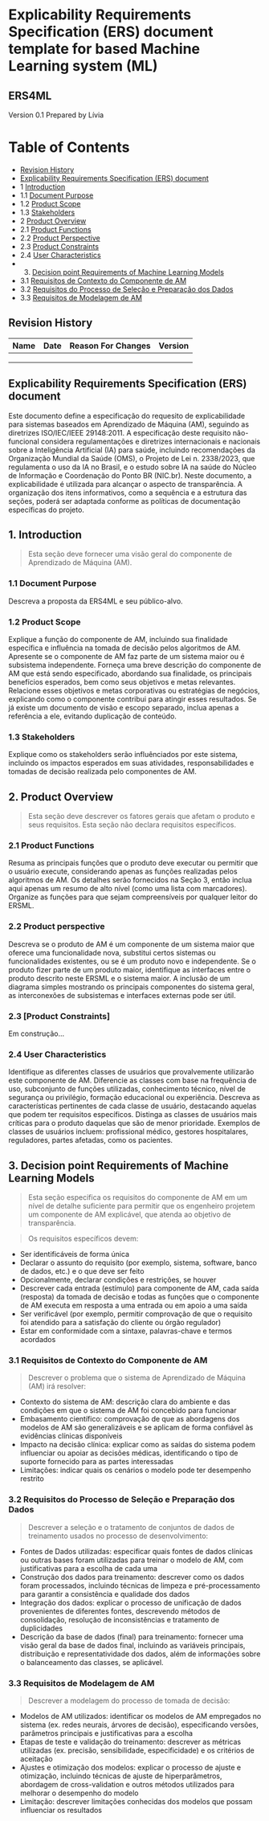 # Explicability Requirements Specification (ERS) document template for based Machine Learning system (ML)
## ERS4ML

Version 0.1
Prepared by Lívia <author>

Table of Contents
=================
  * [Revision History](#revision-history)
  * [Explicability Requirements Specification (ERS) document](#ERS-document)
  * 1 [Introduction](#1-introduction)
   * 1.1 [Document Purpose](#1.1-purpose)
   * 1.2 [Product Scope](#1.2-scope)
   * 1.3 [Stakeholders](#1.3-stakeholders)
  * 2 [Product Overview](#2-product-overview)
   * 2.1 [Product Functions](#2.1-product-function)
   * 2.2 [Product Perspective](#2.2-product-perpective)  
   * 2.3 [Product Constraints](#2.3-product-constraints)
   * 2.4 [User Characteristics](#2.4-user-characteristics)
  * 3. [Decision point Requirements of Machine Learning Models](#3-requeriments-pontos-decisao)
   * 3.1 [Requisitos de Contexto do Componente de AM](#-requisitos-contexto)
   * 3.2 [Requisitos do Processo de Seleção e Preparação dos Dados](#-requisitos-selecao-preparacao)
   * 3.3 [Requisitos de Modelagem de AM](#-requisitos-modelagem)
       

## Revision History

| Name | Date    | Reason For Changes  | Version   |
| ---- | ------- | ------------------- | --------- |
|      |         |                     |           |
|      |         |                     |           |
|      |         |                     |           |

## Explicability Requirements Specification (ERS) document

Este documento define a especificação do requesito de explicabilidade para sistemas baseados em Aprendizado de Máquina (AM), seguindo as diretrizes ISO/IEC/IEEE 29148:2011. A especificação deste requisito não-funcional considera regulamentações e diretrizes internacionais e nacionais sobre a Inteligência Artificial (IA) para saúde, incluindo recomendações da Organização Mundial da Saúde (OMS), o Projeto de Lei n. 2338/2023, que regulamenta o uso da IA no Brasil, e o estudo sobre IA na saúde do Núcleo de Informação e Coordenação do Ponto BR (NIC.br).
Neste documento, a explicabilidade é utilizada para alcançar o aspecto de transparência.
A organização dos itens informativos, como a sequência e a estrutura das seções, poderá ser adaptada conforme as políticas de documentação específicas do projeto.

## 1. Introduction

> Esta seção deve fornecer uma visão geral do componente de Aprendizado de Máquina (AM).

### 1.1 Document Purpose

Descreva a proposta da ERS4ML e seu público-alvo. 

### 1.2 Product Scope

Explique a função do componente de AM, incluindo sua finalidade específica e influência na tomada de decisão pelos algoritmos de AM. Apresente se o componente de AM faz parte de um sistema maior ou é subsistema independente. 
Forneça uma breve descrição do componente de AM que está sendo especificado, abordando sua finalidade, os principais benefícios esperados, bem como seus objetivos e metas relevantes. Relacione esses objetivos e metas corporativas ou estratégias de negócios, explicando como o componente contribui para atingir esses resultados. Se já existe um documento de visão e escopo separado, inclua apenas a referência a ele, evitando duplicação de conteúdo.

### 1.3 Stakeholders

Explique como os stakeholders serão influênciados por este sistema, incluindo os impactos esperados em suas atividades, responsabilidades e tomadas de decisão realizada pelo componentes de AM.

## 2. Product Overview

> Esta seção deve descrever os fatores gerais que afetam o produto e seus requisitos. Esta seção não declara requisitos específicos.

### 2.1 Product Functions

Resuma as principais funções que o produto deve executar ou permitir que o usuário execute, considerando apenas as funções realizadas pelos algoritmos de AM. Os detalhes serão fornecidos na Seção 3, então inclua aqui apenas um resumo de alto nível (como uma lista com marcadores). Organize as funções para que sejam compreensíveis por qualquer leitor do ERSML.

### 2.2 Product perspective

Descreva se o produto de AM é um componente de um sistema maior que oferece uma funcionalidade nova, substitui certos sistemas ou funcionalidades existentes, ou se é um produto novo e independente. Se o produto fizer parte de um produto maior, identifique as interfaces entre o produto descrito neste ERSML e o sistema maior. A inclusão de um diagrama simples mostrando os principais componentes do sistema geral, as interconexões de subsistemas e interfaces externas pode ser útil.

###  2.3 [Product Constraints]

Em construção...

### 2.4 User Characteristics

Identifique as diferentes classes de usuários que provalvemente utilizarão este componente de AM. Diferencie as classes com base na frequência de uso, subconjunto de funções utilizadas, conhecimento técnico, nível de segurança ou privilégio, formação educacional ou experiência. Descreva as características pertinentes de cada classe de usuário, destacando aquelas que podem ter requisitos específicos. Distinga as classes de usuários mais críticas para o produto daquelas que são de menor prioridade. Exemplos de classes de usuários incluem: profissional médico, gestores hospitalares, reguladores, partes afetadas, como os pacientes. 

## 3. Decision point Requirements of Machine Learning Models

> Esta seção especifica os requisitos do componente de AM em um nível de detalhe suficiente para permitir que os engenheiro projetem um componente de AM explicável, que atenda ao objetivo de transparência.

> Os requisitos específicos devem:
* Ser identificáveis de forma única
* Declarar o assunto do requisito (por exemplo, sistema, software, banco de dados, etc.) e o que deve ser feito
* Opcionalmente, declarar condições e restrições, se houver
* Descrever cada entrada (estímulo) para componente de AM, cada saída (resposta) da tomada de decisão e todas as funções que o componente de AM executa em resposta a uma entrada ou em apoio a uma saída
* Ser verificável (por exemplo, permitir comprovação de que o requisito foi atendido para a satisfação do cliente ou órgão regulador)
* Estar em conformidade com a sintaxe, palavras-chave e termos acordados


### 3.1 Requisitos de Contexto do Componente de AM

> Descrever o problema que o sistema de Aprendizado de Máquina (AM) irá resolver:
* Contexto do sistema de AM: descrição clara do ambiente e das condições em que o sistema de AM foi concebido para funcionar
* Embasamento científico: comprovação de que as abordagens dos modelos de AM são generalizáveis e se aplicam de forma confiável às evidências clínicas disponíveis
* Impacto na decisão clínica: explicar como as saídas do sistema podem influenciar ou apoiar as decisões médicas, identificando o tipo de suporte fornecido para as partes interessadas
* Limitações: indicar quais os cenários o modelo pode ter desempenho restrito

### 3.2 Requisitos do Processo de Seleção e Preparação dos Dados

> Descrever a seleção e o tratamento de conjuntos de dados de treinamento usados no processo de desenvolvimento:
* Fontes de Dados utilizadas: especificar quais fontes de dados clínicas ou outras bases foram utilizadas para treinar o modelo de AM, com justificativas para a escolha de cada uma
* Construção dos dados para treinamento: descrever como os dados foram processados, incluindo técnicas de limpeza e pré-processamento para garantir a consistência e qualidade dos dados
* Integração dos dados: explicar o processo de unificação de dados provenientes de diferentes fontes, descrevendo métodos de consolidação, resolução de inconsistências e tratamento de duplicidades
* Descrição da base de dados (final) para treinamento: fornecer uma visão geral da base de dados final, incluindo as variáveis principais, distribuição e representatividade dos dados, além de informações sobre o balanceamento das classes, se aplicável.

### 3.3 Requisitos de Modelagem de AM

> Descrever a modelagem do processo de tomada de decisão:
* Modelos de AM utilizados: identificar os modelos de AM empregados no sistema (ex. redes neurais, árvores de decisão), especificando versões, parâmetros principais e justificativas para a escolha
* Etapas de teste e validação do treinamento: descrever as métricas utilizadas (ex. precisão, sensibilidade, especificidade) e os critérios de aceitação
* Ajustes e otimização dos modelos: explicar o processo de ajuste e otimização, incluindo técnicas de ajuste de hiperparâmetros, abordagem de cross-validation e outros métodos utilizados para melhorar o desempenho do modelo
* Limitação: descrever limitações conhecidas dos modelos que possam influenciar os resultados

